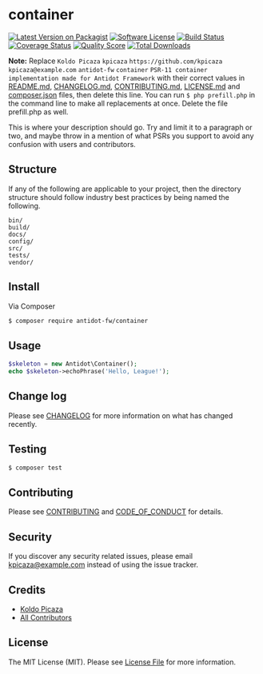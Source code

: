 # container

[![Latest Version on Packagist][ico-version]][link-packagist]
[![Software License][ico-license]](LICENSE.md)
[![Build Status][ico-travis]][link-travis]
[![Coverage Status][ico-scrutinizer]][link-scrutinizer]
[![Quality Score][ico-code-quality]][link-code-quality]
[![Total Downloads][ico-downloads]][link-downloads]

**Note:** Replace ```Koldo Picaza``` ```kpicaza``` ```https://github.com/kpicaza``` ```kpicaza@example.com``` ```antidot-fw``` ```container``` ```PSR-11 container implementation made for Antidot Framework``` with their correct values in [README.md](README.md), [CHANGELOG.md](CHANGELOG.md), [CONTRIBUTING.md](CONTRIBUTING.md), [LICENSE.md](LICENSE.md) and [composer.json](composer.json) files, then delete this line. You can run `$ php prefill.php` in the command line to make all replacements at once. Delete the file prefill.php as well.

This is where your description should go. Try and limit it to a paragraph or two, and maybe throw in a mention of what
PSRs you support to avoid any confusion with users and contributors.

## Structure

If any of the following are applicable to your project, then the directory structure should follow industry best practices by being named the following.

```
bin/        
build/
docs/
config/
src/
tests/
vendor/
```


## Install

Via Composer

``` bash
$ composer require antidot-fw/container
```

## Usage

``` php
$skeleton = new Antidot\Container();
echo $skeleton->echoPhrase('Hello, League!');
```

## Change log

Please see [CHANGELOG](CHANGELOG.md) for more information on what has changed recently.

## Testing

``` bash
$ composer test
```

## Contributing

Please see [CONTRIBUTING](CONTRIBUTING.md) and [CODE_OF_CONDUCT](CODE_OF_CONDUCT.md) for details.

## Security

If you discover any security related issues, please email kpicaza@example.com instead of using the issue tracker.

## Credits

- [Koldo Picaza][link-author]
- [All Contributors][link-contributors]

## License

The MIT License (MIT). Please see [License File](LICENSE.md) for more information.

[ico-version]: https://img.shields.io/packagist/v/antidot-fw/container.svg?style=flat-square
[ico-license]: https://img.shields.io/badge/license-MIT-brightgreen.svg?style=flat-square
[ico-travis]: https://img.shields.io/travis/antidot-fw/container/master.svg?style=flat-square
[ico-scrutinizer]: https://img.shields.io/scrutinizer/coverage/g/antidot-fw/container.svg?style=flat-square
[ico-code-quality]: https://img.shields.io/scrutinizer/g/antidot-fw/container.svg?style=flat-square
[ico-downloads]: https://img.shields.io/packagist/dt/antidot-fw/container.svg?style=flat-square

[link-packagist]: https://packagist.org/packages/antidot-fw/container
[link-travis]: https://travis-ci.org/antidot-fw/container
[link-scrutinizer]: https://scrutinizer-ci.com/g/antidot-fw/container/code-structure
[link-code-quality]: https://scrutinizer-ci.com/g/antidot-fw/container
[link-downloads]: https://packagist.org/packages/antidot-fw/container
[link-author]: https://github.com/kpicaza
[link-contributors]: ../../contributors
